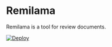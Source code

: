 # Remilama

Remilama is a tool for review documents.

[![Deploy](https://www.herokucdn.com/deploy/button.svg)](https://heroku.com/deploy)
